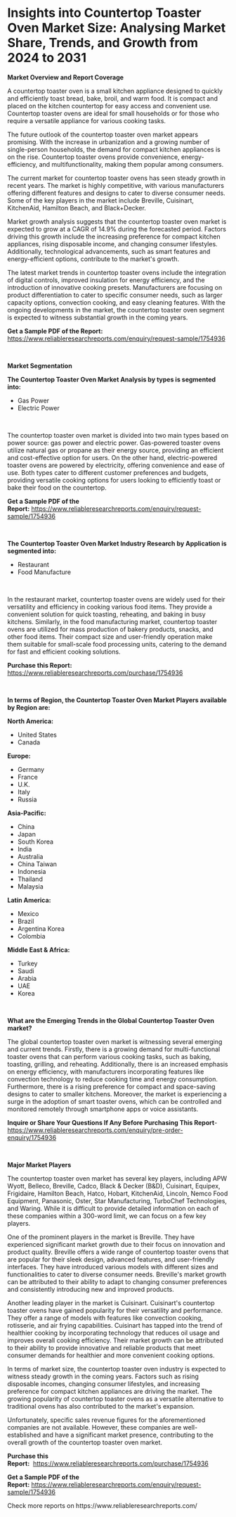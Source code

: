<p><h1>Insights into Countertop Toaster Oven Market Size: Analysing Market Share, Trends, and Growth from 2024 to 2031</h1></p><p><strong>Market Overview and Report Coverage</strong></p>
<p><p>A countertop toaster oven is a small kitchen appliance designed to quickly and efficiently toast bread, bake, broil, and warm food. It is compact and placed on the kitchen countertop for easy access and convenient use. Countertop toaster ovens are ideal for small households or for those who require a versatile appliance for various cooking tasks.</p><p>The future outlook of the countertop toaster oven market appears promising. With the increase in urbanization and a growing number of single-person households, the demand for compact kitchen appliances is on the rise. Countertop toaster ovens provide convenience, energy-efficiency, and multifunctionality, making them popular among consumers.</p><p>The current market for countertop toaster ovens has seen steady growth in recent years. The market is highly competitive, with various manufacturers offering different features and designs to cater to diverse consumer needs. Some of the key players in the market include Breville, Cuisinart, KitchenAid, Hamilton Beach, and Black+Decker.</p><p>Market growth analysis suggests that the countertop toaster oven market is expected to grow at a CAGR of 14.9% during the forecasted period. Factors driving this growth include the increasing preference for compact kitchen appliances, rising disposable income, and changing consumer lifestyles. Additionally, technological advancements, such as smart features and energy-efficient options, contribute to the market's growth.</p><p>The latest market trends in countertop toaster ovens include the integration of digital controls, improved insulation for energy efficiency, and the introduction of innovative cooking presets. Manufacturers are focusing on product differentiation to cater to specific consumer needs, such as larger capacity options, convection cooking, and easy cleaning features. With the ongoing developments in the market, the countertop toaster oven segment is expected to witness substantial growth in the coming years.</p></p>
<p><strong>Get a Sample PDF of the Report:</strong> <a href="https://www.reliableresearchreports.com/enquiry/request-sample/1754936">https://www.reliableresearchreports.com/enquiry/request-sample/1754936</a></p>
<p>&nbsp;</p>
<p><strong>Market Segmentation</strong></p>
<p><strong>The Countertop Toaster Oven Market Analysis by types is segmented into:</strong></p>
<p><ul><li>Gas Power</li><li>Electric Power</li></ul></p>
<p>&nbsp;</p>
<p><p>The countertop toaster oven market is divided into two main types based on power source: gas power and electric power. Gas-powered toaster ovens utilize natural gas or propane as their energy source, providing an efficient and cost-effective option for users. On the other hand, electric-powered toaster ovens are powered by electricity, offering convenience and ease of use. Both types cater to different customer preferences and budgets, providing versatile cooking options for users looking to efficiently toast or bake their food on the countertop.</p></p>
<p><strong>Get a Sample PDF of the Report:</strong>&nbsp;<a href="https://www.reliableresearchreports.com/enquiry/request-sample/1754936">https://www.reliableresearchreports.com/enquiry/request-sample/1754936</a></p>
<p>&nbsp;</p>
<p><strong>The Countertop Toaster Oven Market Industry Research by Application is segmented into:</strong></p>
<p><ul><li>Restaurant</li><li>Food Manufacture</li></ul></p>
<p>&nbsp;</p>
<p><p>In the restaurant market, countertop toaster ovens are widely used for their versatility and efficiency in cooking various food items. They provide a convenient solution for quick toasting, reheating, and baking in busy kitchens. Similarly, in the food manufacturing market, countertop toaster ovens are utilized for mass production of bakery products, snacks, and other food items. Their compact size and user-friendly operation make them suitable for small-scale food processing units, catering to the demand for fast and efficient cooking solutions.</p></p>
<p><strong>Purchase this Report:</strong>&nbsp; <a href="https://www.reliableresearchreports.com/purchase/1754936">https://www.reliableresearchreports.com/purchase/1754936</a></p>
<p>&nbsp;</p>
<p><strong>In terms of Region, the Countertop Toaster Oven Market Players available by Region are:</strong></p>
<p>
    <p> <strong> North America: </strong>
        <ul>
            <li>United States</li>
            <li>Canada</li>
        </ul>
        </p> 
    <p> <strong> Europe: </strong>
        <ul>
            <li>Germany</li>
            <li>France</li>
            <li>U.K.</li>
            <li>Italy</li>
            <li>Russia</li>
        </ul>
        </p> 
    <p> <strong> Asia-Pacific: </strong>
        <ul>
            <li>China</li>
            <li>Japan</li>
            <li>South Korea</li>
            <li>India</li>
            <li>Australia</li>
            <li>China Taiwan</li>
            <li>Indonesia</li>
            <li>Thailand</li>
            <li>Malaysia</li>
        </ul>
        </p> 
    <p> <strong> Latin America: </strong>
        <ul>
            <li>Mexico</li>
            <li>Brazil</li>
            <li>Argentina Korea</li>
            <li>Colombia</li>
        </ul>
        </p> 
    <p> <strong> Middle East & Africa: </strong>
        <ul>
            <li>Turkey</li>
            <li>Saudi</li>
            <li>Arabia</li>
            <li>UAE</li>
            <li>Korea</li>
        </ul>
    </p>
    </p>
<p>&nbsp;</p>
<p><strong>What are the Emerging Trends in the Global Countertop Toaster Oven market?</strong></p>
<p><p>The global countertop toaster oven market is witnessing several emerging and current trends. Firstly, there is a growing demand for multi-functional toaster ovens that can perform various cooking tasks, such as baking, toasting, grilling, and reheating. Additionally, there is an increased emphasis on energy efficiency, with manufacturers incorporating features like convection technology to reduce cooking time and energy consumption. Furthermore, there is a rising preference for compact and space-saving designs to cater to smaller kitchens. Moreover, the market is experiencing a surge in the adoption of smart toaster ovens, which can be controlled and monitored remotely through smartphone apps or voice assistants.</p></p>
<p><strong>Inquire or Share Your Questions If Any Before Purchasing This Report</strong>- <a href="https://www.reliableresearchreports.com/enquiry/pre-order-enquiry/1754936">https://www.reliableresearchreports.com/enquiry/pre-order-enquiry/1754936</a></p>
<p>&nbsp;</p>
<p><strong>Major Market Players</strong></p>
<p><p>The countertop toaster oven market has several key players, including APW Wyott, Belleco, Breville, Cadco, Black & Decker (B&D), Cuisinart, Equipex, Frigidaire, Hamilton Beach, Hatco, Hobart, KitchenAid, Lincoln, Nemco Food Equipment, Panasonic, Oster, Star Manufacturing, TurboChef Technologies, and Waring. While it is difficult to provide detailed information on each of these companies within a 300-word limit, we can focus on a few key players.</p><p>One of the prominent players in the market is Breville. They have experienced significant market growth due to their focus on innovation and product quality. Breville offers a wide range of countertop toaster ovens that are popular for their sleek design, advanced features, and user-friendly interfaces. They have introduced various models with different sizes and functionalities to cater to diverse consumer needs. Breville's market growth can be attributed to their ability to adapt to changing consumer preferences and consistently introducing new and improved products.</p><p>Another leading player in the market is Cuisinart. Cuisinart's countertop toaster ovens have gained popularity for their versatility and performance. They offer a range of models with features like convection cooking, rotisserie, and air frying capabilities. Cuisinart has tapped into the trend of healthier cooking by incorporating technology that reduces oil usage and improves overall cooking efficiency. Their market growth can be attributed to their ability to provide innovative and reliable products that meet consumer demands for healthier and more convenient cooking options.</p><p>In terms of market size, the countertop toaster oven industry is expected to witness steady growth in the coming years. Factors such as rising disposable incomes, changing consumer lifestyles, and increasing preference for compact kitchen appliances are driving the market. The growing popularity of countertop toaster ovens as a versatile alternative to traditional ovens has also contributed to the market's expansion.</p><p>Unfortunately, specific sales revenue figures for the aforementioned companies are not available. However, these companies are well-established and have a significant market presence, contributing to the overall growth of the countertop toaster oven market.</p></p>
<p><strong>Purchase this Report:</strong>&nbsp;&nbsp;<a href="https://www.reliableresearchreports.com/purchase/1754936">https://www.reliableresearchreports.com/purchase/1754936</a></p>
<p></p>
<p><strong>Get a Sample PDF of the Report:</strong>&nbsp;<a href="https://www.reliableresearchreports.com/enquiry/request-sample/1754936">https://www.reliableresearchreports.com/enquiry/request-sample/1754936</a></p>
<p>Check more reports on https://www.reliableresearchreports.com/</p>